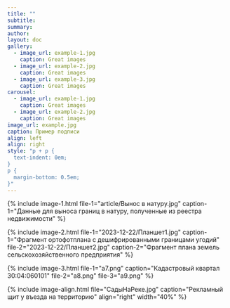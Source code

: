 ```yaml
---
title: ""
subtitle: 
summary:
author: 
layout: doc
gallery:
  - image_url: example-1.jpg
    caption: Great images 
  - image_url: example-2.jpg
    caption: Great images 
  - image_url: example-3.jpg
    caption: Great images 
carousel:
  - image_url: example-1.jpg
    caption: Great images 
  - image_url: example-2.jpg
    caption: Great images 
image_url: example.jpg
caption: Пример подписи    
align: left 
align: right  
style: "p + p {
  text-indent: 0em;
}
p {
  margin-bottom: 0.5em;
}"              
---
```

{% include image-1.html 
file-1="article/Вынос в натуру.jpg" caption-1="Данные для выноса границ в натуру, полученные из реестра недвижимости" %}

{% include image-2.html 
file-1="2023-12-22/Планшет1.jpg" caption-1="Фрагмент ортофотплана с дешифрированными границами угодий" 
file-2="2023-12-22/Планшет2.jpg" caption-2="Фрагмент плана земель сельскохозяйственного предприятия" %}

{% include image-3.html 
file-1="a7.png" caption="Кадастровый квартал 30:04:060101" 
file-2="a8.png" file-3="a9.png"  %}

{% include image-align.html file="СадыНаРеке.jpg" caption="Рекламный щит у въезда на территорию" align="right" width="40%" %}
